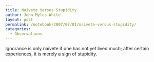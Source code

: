 ```yaml
---
title: Naïvete Versus Stupidity
author: John Myles White
layout: post
permalink: /notebook/2007/07/01/naivete-versus-stupidity/
categories:
  - Observations
---
```


Ignorance is only naïvete if one has not yet lived much; after certain experiences, it is merely a sign of stupidity.
